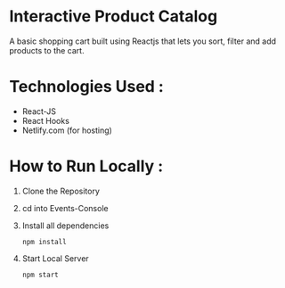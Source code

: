 # Interactive Product Catalog

 A basic shopping cart built using Reactjs that lets you sort, filter and add products to the cart.
 
# Technologies Used :
  * React-JS
  * React Hooks
  * Netlify.com (for hosting)
  
# How to Run Locally :

1. Clone the Repository

2. cd into Events-Console
      
3. Install all dependencies
      
      `npm install`
      
4. Start Local Server
      
      `npm start`
 
 
